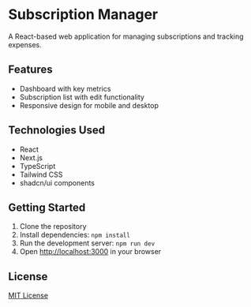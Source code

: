 # Subscription Manager

A React-based web application for managing subscriptions and tracking expenses.

## Features

- Dashboard with key metrics
- Subscription list with edit functionality
- Responsive design for mobile and desktop

## Technologies Used

- React
- Next.js
- TypeScript
- Tailwind CSS
- shadcn/ui components

## Getting Started

1. Clone the repository
2. Install dependencies: `npm install`
3. Run the development server: `npm run dev`
4. Open [http://localhost:3000](http://localhost:3000) in your browser

## License

[MIT License](LICENSE)
